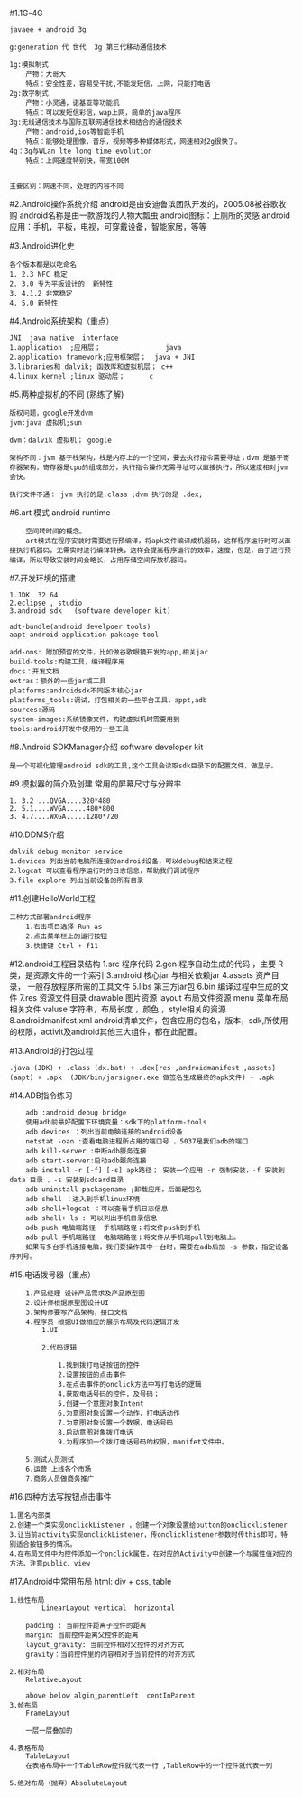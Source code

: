 

#1.1G-4G
	
	javaee + android 3g

	g:generation 代 世代  3g 第三代移动通信技术

	1g:模拟制式
		产物：大哥大
		特点：安全性差，容易受干扰,不能发短信，上网，只能打电话
	2g:数字制式
		产物：小灵通，诺基亚等功能机
		特点：可以发短信彩信，wap上网，简单的java程序
	3g:无线通信技术与国际互联网通信技术相结合的通信技术
		产物：android,ios等智能手机
		特点：能够处理图像，音乐，视频等多种媒体形式，网速相对2g很快了。
	4g：3g与WLan lte long time evolution
		特点：上网速度特别快，带宽100M

	
	主要区别：网速不同，处理的内容不同
		

#2.Android操作系统介绍 
	 android是由安迪鲁滨团队开发的，2005.08被谷歌收购
	 android名称是由一款游戏的人物大瓢虫
	android图标：上厕所的灵感
	android应用：手机，平板，电视，可穿戴设备，智能家居，等等

#3.Android进化史

	各个版本都是以吃命名
	1. 2.3 NFC 稳定
	2. 3.0 专为平板设计的  新特性
	3. 4.1.2 非常稳定
	4. 5.0 新特性
	
#4.Android系统架构（重点）

	JNI  java native  interface
	1.application  ;应用层；    			java
	2.application framework;应用框架层；  java + JNI
	3.libraries和 dalvik; 函数库和虚拟机层； c++
	4.linux kernel ;linux 驱动层；   	c


#5.两种虚拟机的不同 (熟练了解)
	
	版权问题，google开发dvm
	jvm:java 虚拟机;sun 

	dvm：dalvik 虚拟机； google

	架构不同：jvm 基于栈架构，栈是内存上的一个空间，要去执行指令需要寻址；dvm 是基于寄存器架构，寄存器是cpu的组成部分，执行指令操作无需寻址可以直接执行，所以速度相对jvm会快。

	执行文件不通： jvm 执行的是.class ;dvm 执行的是 .dex;


#6.art 模式  android runtime
		
		空间转时间的概念。
		art模式在程序安装时需要进行预编译，将apk文件编译成机器码，这样程序运行时可以直接执行机器码，无需实时进行编译转换，这样会提高程序运行的效率，速度，但是，由于进行预编译，所以导致安装时间会略长，占用存储空间存放机器码。
	
#7.开发环境的搭建
	
	1.JDK  32 64
	2.eclipse , studio
	3.android sdk   (software developer kit)

	adt-bundle(android develpoer tools)
	aapt android application pakcage tool

	add-ons: 附加预留的文件，比如做谷歌眼镜开发的app,相关jar
	build-tools:构建工具，编译程序用
	docs：开发文档
	extras：额外的一些jar或工具
	platforms:androidsdk不同版本核心jar
	platforms_tools:调试，打包相关的一些平台工具，appt,adb
	sources:源码
	system-images:系统镜像文件，构建虚拟机时需要用到
	tools:android开发中使用的一些工具

	

#8.Android SDKManager介绍 software developer kit
	
	是一个可视化管理android sdk的工具,这个工具会读取sdk目录下的配置文件，做显示。

#9.模拟器的简介及创建 
	常用的屏幕尺寸与分辨率

	1. 3.2 ...QVGA....320*480
	2. 5.1....WVGA.....480*800
	3. 4.7....WXGA.....1280*720 
	
#10.DDMS介绍

	dalvik debug monitor service	
	1.devices 列出当前电脑所连接的android设备，可以debug和结束进程
	2.logcat 可以查看程序运行时的日志信息，帮助我们调试程序
	3.file explore 列出当前设备的所有目录
	
#11.创建HelloWorld工程
	
	三种方式部署android程序
		1.右击项目选择 Run as
		2.点击菜单栏上的运行按钮
		3.快捷键 Ctrl + f11

#12.android工程目录结构
	1.src  程序代码
	2.gen 程序自动生成的代码 ，主要 R类，是资源文件的一个索引
	3.android 核心jar 与相关依赖jar
	4.assets 资产目录， 一般存放程序所需的工具文件
	5.libs 第三方jar包
	6.bin 编译过程中生成的文件
	7.res 资源文件目录
			drawable 图片资源
			layout  布局文件资源
			menu  菜单布局相关文件
			valuse  字符串，布局长度 ，颜色 ，style相关的资源
	8.androidmanifest.xml android清单文件，包含应用的包名，版本，sdk,所使用的权限，activit及android其他三大组件，都在此配置。

#13.Android的打包过程 

	
	.java (JDK) + .class (dx.bat) + .dex[res ,androidmanifest ,assets] (aapt) + .apk  (JDK/bin/jarsigner.exe 做签名生成最终的apk文件) + .apk
	

#14.ADB指令练习 

		adb :android debug bridge 
		使用adb前最好配置下环境变量：sdk下的platform-tools
		adb devices ：列出当前电脑连接的android设备	
		netstat -oan :查看电脑进程所占用的端口号 ，5037是我们adb的端口
		adb kill-server :中断adb服务连接
		adb start-server:启动adb服务连接
		adb install -r [-f] [-s] apk路径； 安装一个应用 -r 强制安装，-f 安装到data 目录 ，-s 安装到sdcard目录
		adb uninstall packagename ;卸载应用，后面是包名
		adb shell ：进入到手机linux环境
		adb shell+logcat ：可以查看手机日志信息
		adb shell+ ls : 可以列出手机目录信息
		adb push 电脑端路径  手机端路径；将文件push到手机
		adb pull 手机端路径  电脑端路径；将文件从手机端pull到电脑上。
		如果有多台手机连接电脑，我们要操作其中一台时，需要在adb后加 -s 参数，指定设备序列号。
		


#15.电话拨号器（重点）
	
		1.产品经理 设计产品需求及产品原型图
		2.设计师根据原型图设计UI
		3.架构师要写产品架构，接口文档
		4.程序员 根据UI做相应的展示布局及代码逻辑开发
			1.UI
				
			2.代码逻辑

				1.找到拨打电话按钮的控件
				2.设置按钮的点击事件
				3.在点击事件的onclick方法中写打电话的逻辑
				4.获取电话号码的控件，及号码；
				5.创建一个意图对象Intent
				6.为意图对象设置一个动作，打电话动作
				7.为意图对象设置一个数据，电话号码
				8.启动意图对象拨打电话
				9.为程序加一个拨打电话号码的权限，manifet文件中。
	
		5.测试人员测试
		6.运营 上线各个市场	
		7.商务人员做商务推广 

	

#16.四种方法写按钮点击事件 


	1.匿名内部类 
	2.创建一个类实现onclickListener ，创建一个对象设置给button的onclicklistener
	3.让当前activity实现onclickListener，传onclicklistener参数时传this即可，特别适合按钮多的情况。
	4.在布局文件中为控件添加一个onclick属性，在对应的Activity中创建一个与属性值对应的方法，注意public、view 
		

#17.Android中常用布局 html: div + css, table
	
	1.线性布局
			LinearLayout vertical  horizontal 
		
		padding : 当前控件距离子控件的距离
		margin: 当前控件距离父控件的距离
		layout_gravity: 当前控件相对父控件的对齐方式
		gravity：当前控件里的内容相对于当前控件的对齐方式
	
	2.相对布局
		RelativeLayout

		above below algin_parentLeft  centInParent
	3.帧布局
		FrameLayout 

		一层一层叠加的
	
	4.表格布局
		TableLayout
		在表格布局中一个TableRow控件就代表一行 ,TableRow中的一个控件就代表一列

	5.绝对布局（抛弃）AbsoluteLayout

